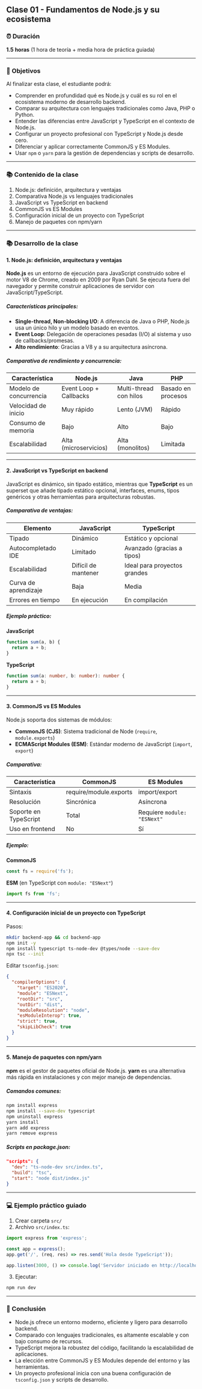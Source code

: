 ## Clase 01 - Fundamentos de Node.js y su ecosistema

### ⏰ Duración
**1.5 horas** (1 hora de teoría + media hora de práctica guiada)

---

### 🌟 Objetivos

Al finalizar esta clase, el estudiante podrá:

- Comprender en profundidad qué es Node.js y cuál es su rol en el ecosistema moderno de desarrollo backend.
- Comparar su arquitectura con lenguajes tradicionales como Java, PHP o Python.
- Entender las diferencias entre JavaScript y TypeScript en el contexto de Node.js.
- Configurar un proyecto profesional con TypeScript y Node.js desde cero.
- Diferenciar y aplicar correctamente CommonJS y ES Modules.
- Usar `npm` o `yarn` para la gestión de dependencias y scripts de desarrollo.

---

### 📚 Contenido de la clase

1. Node.js: definición, arquitectura y ventajas
2. Comparativa Node.js vs lenguajes tradicionales
3. JavaScript vs TypeScript en backend
4. CommonJS vs ES Modules
5. Configuración inicial de un proyecto con TypeScript
6. Manejo de paquetes con npm/yarn

---

### 📚 Desarrollo de la clase

#### 1. Node.js: definición, arquitectura y ventajas

**Node.js** es un entorno de ejecución para JavaScript construido sobre el motor V8 de Chrome, creado en 2009 por Ryan Dahl. Se ejecuta fuera del navegador y permite construir aplicaciones de servidor con JavaScript/TypeScript.

##### Características principales:

- **Single-thread, Non-blocking I/O**: A diferencia de Java o PHP, Node.js usa un único hilo y un modelo basado en eventos.
- **Event Loop**: Delegación de operaciones pesadas (I/O) al sistema y uso de callbacks/promesas.
- **Alto rendimiento**: Gracias a V8 y a su arquitectura asíncrona.

##### Comparativa de rendimiento y concurrencia:

| Característica              | Node.js               | Java                    | PHP              |
|-----------------------------|------------------------|-------------------------|------------------|
| Modelo de concurrencia      | Event Loop + Callbacks| Multi-thread con hilos | Basado en procesos |
| Velocidad de inicio         | Muy rápido             | Lento (JVM)             | Rápido           |
| Consumo de memoria          | Bajo                   | Alto                    | Bajo              |
| Escalabilidad               | Alta (microservicios)  | Alta (monolitos)        | Limitada          |

---

#### 2. JavaScript vs TypeScript en backend

JavaScript es dinámico, sin tipado estático, mientras que **TypeScript** es un superset que añade tipado estático opcional, interfaces, enums, tipos genéricos y otras herramientas para arquitecturas robustas.

##### Comparativa de ventajas:

| Elemento              | JavaScript                        | TypeScript                                |
|-----------------------|------------------------------------|-------------------------------------------|
| Tipado                | Dinámico                         | Estático y opcional                       |
| Autocompletado IDE    | Limitado                          | Avanzado (gracias a tipos)                |
| Escalabilidad         | Difícil de mantener               | Ideal para proyectos grandes              |
| Curva de aprendizaje  | Baja                              | Media                                     |
| Errores en tiempo     | En ejecución                     | En compilación                            |

##### Ejemplo práctico:

**JavaScript**
```js
function sum(a, b) {
  return a + b;
}
```

**TypeScript**
```ts
function sum(a: number, b: number): number {
  return a + b;
}
```

---

#### 3. CommonJS vs ES Modules

Node.js soporta dos sistemas de módulos:

- **CommonJS (CJS)**: Sistema tradicional de Node (`require`, `module.exports`)
- **ECMAScript Modules (ESM)**: Estándar moderno de JavaScript (`import`, `export`)

##### Comparativa:

| Característica           | CommonJS                   | ES Modules                     |
|--------------------------|-----------------------------|---------------------------------|
| Sintaxis                 | require/module.exports      | import/export                  |
| Resolución              | Sincrónica                  | Asíncrona                      |
| Soporte en TypeScript    | Total                       | Requiere `module: "ESNext"`    |
| Uso en frontend          | No                          | Sí                            |

##### Ejemplo:
**CommonJS**
```js
const fs = require('fs');
```

**ESM** (en TypeScript con `module: "ESNext"`)
```ts
import fs from 'fs';
```

---

#### 4. Configuración inicial de un proyecto con TypeScript

Pasos:

```bash
mkdir backend-app && cd backend-app
npm init -y
npm install typescript ts-node-dev @types/node --save-dev
npx tsc --init
```

Editar `tsconfig.json`:
```json
{
  "compilerOptions": {
    "target": "ES2020",
    "module": "ESNext",
    "rootDir": "src",
    "outDir": "dist",
    "moduleResolution": "node",
    "esModuleInterop": true,
    "strict": true,
    "skipLibCheck": true
  }
}
```

---

#### 5. Manejo de paquetes con npm/yarn

**npm** es el gestor de paquetes oficial de Node.js. **yarn** es una alternativa más rápida en instalaciones y con mejor manejo de dependencias.

##### Comandos comunes:

```bash
npm install express
npm install --save-dev typescript
npm uninstall express
yarn install
yarn add express
yarn remove express
```

##### Scripts en package.json:

```json
"scripts": {
  "dev": "ts-node-dev src/index.ts",
  "build": "tsc",
  "start": "node dist/index.js"
}
```

---

### 💻 Ejemplo práctico guiado

1. Crear carpeta `src/`
2. Archivo `src/index.ts`:

```ts
import express from 'express';

const app = express();
app.get('/', (req, res) => res.send('Hola desde TypeScript'));

app.listen(3000, () => console.log('Servidor iniciado en http://localhost:3000'));
```

3. Ejecutar:
```bash
npm run dev
```

---

### 📝 Conclusión

- Node.js ofrece un entorno moderno, eficiente y ligero para desarrollo backend.
- Comparado con lenguajes tradicionales, es altamente escalable y con bajo consumo de recursos.
- TypeScript mejora la robustez del código, facilitando la escalabilidad de aplicaciones.
- La elección entre CommonJS y ES Modules depende del entorno y las herramientas.
- Un proyecto profesional inicia con una buena configuración de `tsconfig.json` y scripts de desarrollo.